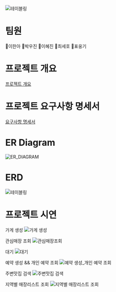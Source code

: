 ![테이블링](https://github.com/beyond-sw-camp/be07-1st-7team-Tabling/assets/55376327/39212172-3b71-472f-a5ca-0a6d8444481d)

# 팀원
👻이한아 👻박우진 👻이혜진 👻최세호 👻표웅기

# 프로젝트 개요
[프로젝트 개요](https://github.com/beyond-sw-camp/be07-1st-7team-Tabling/blob/main/PDF%20file/Project_outline.pdf)

# 프로젝트 요구사항 명세서
[요구사항 명세서](https://github.com/beyond-sw-camp/be07-1st-7team-Tabling/blob/main/PDF%20file/Software%20Requirements%20Specification.pdf)

# ER Diagram
![ER_DIAGRAM](https://github.com/beyond-sw-camp/be07-1st-7team-Tabling/assets/55376327/012edcd3-04dc-4ae3-bb4f-ec307c077eb5)

# ERD
![테이블링](https://github.com/beyond-sw-camp/be07-1st-7team-Tabling/assets/55376327/ba9c4e5e-bc79-4143-b88b-7424cdc134b7)

# 프로젝트 시연
가게 생성
![가게 생성](https://github.com/beyond-sw-camp/be07-1st-7team-Tabling/assets/55376327/50abbe12-c6d5-4e46-b6cd-ad25c0de214c)

관심매장 조회
![관심매장조회](https://github.com/beyond-sw-camp/be07-1st-7team-Tabling/assets/55376327/6eeb3535-3887-4782-aa58-1707e7d57077)

대기
![대기](https://github.com/beyond-sw-camp/be07-1st-7team-Tabling/assets/55376327/4137bf1c-53d7-4fd0-8af9-0a9831d6e3d4)

예약 생성 && 개인 예약 조회
![예약 생성_개인 예약 조회](https://github.com/beyond-sw-camp/be07-1st-7team-Tabling/assets/55376327/309097bc-5d61-417b-b65c-aa0c0093a682)

주변맛집 검색
![주변맛집 검색](https://github.com/beyond-sw-camp/be07-1st-7team-Tabling/assets/55376327/b08a84e6-2fd8-48d4-acf0-737be5f69279)

지역별 매장리스트 조회
![지역별 매장리스트 조회](https://github.com/beyond-sw-camp/be07-1st-7team-Tabling/assets/55376327/ca6e6aae-20b7-4f16-b0b9-55b9f804f98b)
